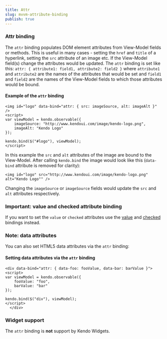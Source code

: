 ```yaml
---
title: Attr
slug: mvvm-attribute-binding
publish: true
---
```


### Attr binding

The `attr` binding populates DOM element attributes from View-Model fields or methods. This is useful in many cases - setting the `href` and `title` of a hyperlink, setting the `src` attribute of an image etc. If the View-Model field(s) change the attributes would be updated. The `attr` binding is set like this: `attr: { attribute1: field1, attribute2: field2 }` where `attribute1` and `attribute2` are the names of the attributes that would be set and `field1` and `field2` are the names of the View-Model fields to which those attributes would be bound.&nbsp;
  

#### Example of the `attr` binding
 
    <img id="logo" data-bind="attr: { src: imageSource, alt: imageAlt }" />
    <script>
    var viewModel = kendo.observable({
        imageSource: "http://www.kendoui.com/image/kendo-logo.png",
        imageAlt: "Kendo Logo"
    });
    
    kendo.bind($("#logo"), viewModel);
    </script>
       

In this example the `src` and `alt` attributes of the image are bound to the View-Model. After calling `kendo.bind` the image would look like this (`data-bind` attribute is removed for clarity):

 
    <img id="logo" src="http://www.kendoui.com/image/kendo-logo.png" alt="Kendo Logo"" />
     

Changing the `imageSource` or `imageSource` fields would update the `src` and `alt` attributes respectively.

### Important: value and checked attribute binding

If you want to set the `value` or `checked` attributes use the [value](http://www.kendoui.com/documentation/framework/mvvm/bindings/Value.aspx) and [checked](http://www.kendoui.com/documentation/framework/mvvm/bindings/Checked.aspx) bindings instead.

### Note: data attributes

You can also set HTML5 data attributes via the `attr` binding:

  

#### Setting data attributes via the `attr` binding
 
    <div data-bind="attr: { data-foo: fooValue, data-bar: barValue }">
    <script>
    var viewModel = kendo.observable({
        fooValue: "foo",
        barValue: "bar"
    });
    
    kendo.bind($("div"), viewModel);
    </script>
      </div> 

### Widget support

The `attr` binding is **not** support by Kendo Widgets.